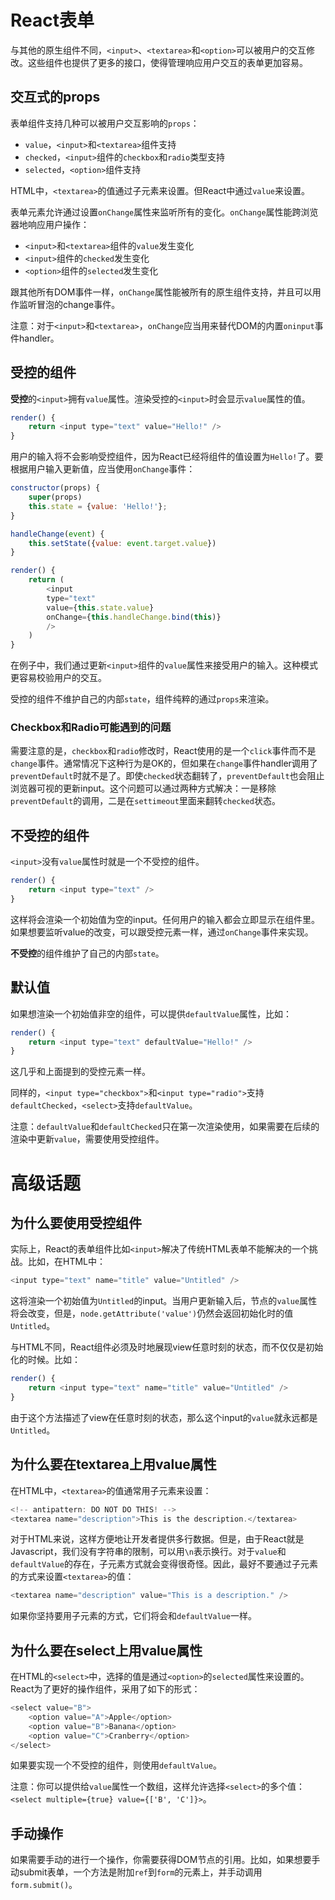 # React表单

与其他的原生组件不同，`<input>`、`<textarea>`和`<option>`可以被用户的交互修改。这些组件也提供了更多的接口，使得管理响应用户交互的表单更加容易。

## 交互式的props

表单组件支持几种可以被用户交互影响的`props`：

- `value`，`<input>`和`<textarea>`组件支持
- `checked`，`<input>`组件的`checkbox`和`radio`类型支持
- `selected`，`<option>`组件支持

HTML中，`<textarea>`的值通过子元素来设置。但React中通过`value`来设置。

表单元素允许通过设置`onChange`属性来监听所有的变化。`onChange`属性能跨浏览器地响应用户操作：

- `<input>`和`<textarea>`组件的`value`发生变化
- `<input>`组件的`checked`发生变化
- `<option>`组件的`selected`发生变化

跟其他所有DOM事件一样，`onChange`属性能被所有的原生组件支持，并且可以用作监听冒泡的change事件。

注意：对于`<input>`和`<textarea>`，`onChange`应当用来替代DOM的内置`oninput`事件handler。

## 受控的组件

**受控**的`<input>`拥有`value`属性。渲染受控的`<input>`时会显示`value`属性的值。

```js
render() {
    return <input type="text" value="Hello!" />
}
```

用户的输入将不会影响受控组件，因为React已经将组件的值设置为`Hello!`了。要根据用户输入更新值，应当使用`onChange`事件：

```js
constructor(props) {
    super(props)
    this.state = {value: 'Hello!'};
}

handleChange(event) {
    this.setState({value: event.target.value})
}

render() {
    return (
        <input
        type="text"
        value={this.state.value}
        onChange={this.handleChange.bind(this)}
        />
    )
}
```

在例子中，我们通过更新`<input>`组件的`value`属性来接受用户的输入。这种模式更容易校验用户的交互。

受控的组件不维护自己的内部`state`，组件纯粹的通过`props`来渲染。

### Checkbox和Radio可能遇到的问题

需要注意的是，`checkbox`和`radio`修改时，React使用的是一个`click`事件而不是`change`事件。通常情况下这种行为是OK的，但如果在`change`事件handler调用了`preventDefault`时就不是了。即使`checked`状态翻转了，`preventDefault`也会阻止浏览器可视的更新input。这个问题可以通过两种方式解决：一是移除`preventDefault`的调用，二是在`settimeout`里面来翻转`checked`状态。

## 不受控的组件

`<input>`没有`value`属性时就是一个不受控的组件。

```js
render() {
    return <input type="text" />
}
```

这样将会渲染一个初始值为空的input。任何用户的输入都会立即显示在组件里。如果想要监听value的改变，可以跟受控元素一样，通过`onChange`事件来实现。

**不受控**的组件维护了自己的内部`state`。

## 默认值

如果想渲染一个初始值非空的组件，可以提供`defaultValue`属性，比如：

```js
render() {
    return <input type="text" defaultValue="Hello!" />
}
```

这几乎和上面提到的受控元素一样。

同样的，`<input type="checkbox">`和`<input type="radio">`支持`defaultChecked`，`<select>`支持`defaultValue`。

注意：`defaultValue`和`defaultChecked`只在第一次渲染使用，如果需要在后续的渲染中更新`value`，需要使用受控组件。

# 高级话题

## 为什么要使用受控组件

实际上，React的表单组件比如`<input>`解决了传统HTML表单不能解决的一个挑战。比如，在HTML中：

```js
<input type="text" name="title" value="Untitled" />
```

这将渲染一个初始值为`Untitled`的input。当用户更新输入后，节点的`value`属性将会改变，但是，`node.getAttribute('value')`仍然会返回初始化时的值`Untitled`。

与HTML不同，React组件必须及时地展现view任意时刻的状态，而不仅仅是初始化的时候。比如：

```js
render() {
    return <input type="text" name="title" value="Untitled" />
}
```

由于这个方法描述了view在任意时刻的状态，那么这个input的`value`就永远都是`Untitled`。

## 为什么要在textarea上用value属性

在HTML中，`<textarea>`的值通常用子元素来设置：

```js
<!-- antipattern: DO NOT DO THIS! -->
<textarea name="description">This is the description.</textarea>
```

对于HTML来说，这样方便地让开发者提供多行数据。但是，由于React就是Javascript，我们没有字符串的限制，可以用`\n`表示换行。对于`value`和`defaultValue`的存在，子元素方式就会变得很奇怪。因此，最好不要通过子元素的方式来设置`<textarea>`的值：

```js
<textarea name="description" value="This is a description." />
```

如果你坚持要用子元素的方式，它们将会和`defaultValue`一样。

## 为什么要在select上用value属性

在HTML的`<select>`中，选择的值是通过`<option>`的`selected`属性来设置的。React为了更好的操作组件，采用了如下的形式：

```js
<select value="B">
    <option value="A">Apple</option>
    <option value="B">Banana</option>
    <option value="C">Cranberry</option>
</select>
```

如果要实现一个不受控的组件，则使用`defaultValue`。

注意：你可以提供给`value`属性一个数组，这样允许选择`<select>`的多个值：`<select multiple={true} value={['B', 'C']}>`。

## 手动操作

如果需要手动的进行一个操作，你需要获得DOM节点的引用。比如，如果想要手动submit表单，一个方法是附加`ref`到`form`的元素上，并手动调用`form.submit()`。